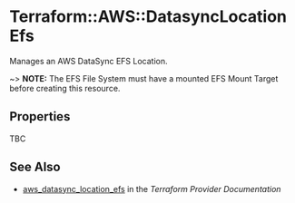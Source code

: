 # Terraform::AWS::DatasyncLocationEfs

Manages an AWS DataSync EFS Location.

~> **NOTE:** The EFS File System must have a mounted EFS Mount Target before creating this resource.

## Properties

TBC

## See Also

* [aws_datasync_location_efs](https://www.terraform.io/docs/providers/aws/r/datasync_location_efs.html) in the _Terraform Provider Documentation_
